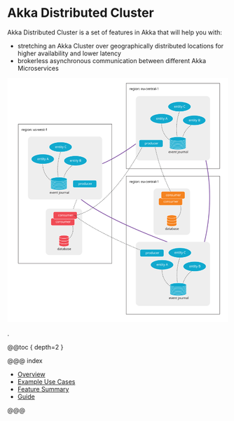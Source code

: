 # Akka Distributed Cluster

Akka Distributed Cluster is a set of features in Akka that will help you with:

* stretching an Akka Cluster over geographically distributed locations for higher availability and lower latency
* brokerless asynchronous communication between different Akka Microservices

![Diagram showing all features of Akka Distributed Cluster](images/combined.svg)

.

@@toc { depth=2 }

@@@ index

* [Overview](overview.md)
* [Example Use Cases](use-cases.md)
* [Feature Summary](feature-summary.md)
* [Guide](guide.md)

@@@
